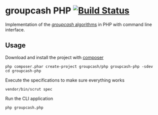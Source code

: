 # groupcash PHP [![Build Status](https://travis-ci.org/groupcash/php.png?branch=master)](https://travis-ci.org/groupcash/php)

Implementation of the [*groupcash* algorithms][design] in PHP with command line interface.

[design]: https://github.com/groupcash/core/blob/master/design.md

## Usage

Download and install the project with [composer]

    php composer.phar create-project groupcash/php groupcash-php -sdev
    cd groupcash-php

Execute the specifications to make sure everything works

    vendor/bin/scrut spec

Run the CLI application

    php groupcash.php

[composer]: http://getcomposer.com